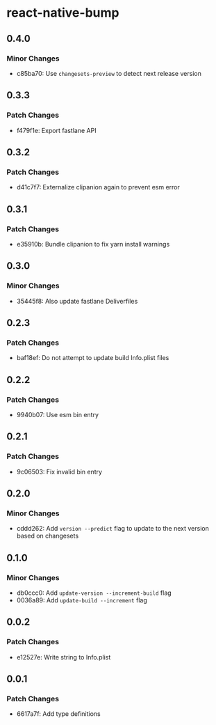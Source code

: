 # react-native-bump

## 0.4.0

### Minor Changes

- c85ba70: Use `changesets-preview` to detect next release version

## 0.3.3

### Patch Changes

- f479f1e: Export fastlane API

## 0.3.2

### Patch Changes

- d41c7f7: Externalize clipanion again to prevent esm error

## 0.3.1

### Patch Changes

- e35910b: Bundle clipanion to fix yarn install warnings

## 0.3.0

### Minor Changes

- 35445f8: Also update fastlane Deliverfiles

## 0.2.3

### Patch Changes

- baf18ef: Do not attempt to update build Info.plist files

## 0.2.2

### Patch Changes

- 9940b07: Use esm bin entry

## 0.2.1

### Patch Changes

- 9c06503: Fix invalid bin entry

## 0.2.0

### Minor Changes

- cddd262: Add `version --predict` flag to update to the next version based on changesets

## 0.1.0

### Minor Changes

- db0ccc0: Add `update-version --increment-build` flag
- 0036a89: Add `update-build --increment` flag

## 0.0.2

### Patch Changes

- e12527e: Write string to Info.plist

## 0.0.1

### Patch Changes

- 6617a7f: Add type definitions
